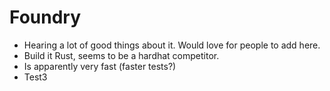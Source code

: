 # Foundry

- Hearing a lot of good things about it. Would love for people to add here.
- Build it Rust, seems to be a hardhat competitor.
- Is apparently very fast (faster tests?)
- Test3
